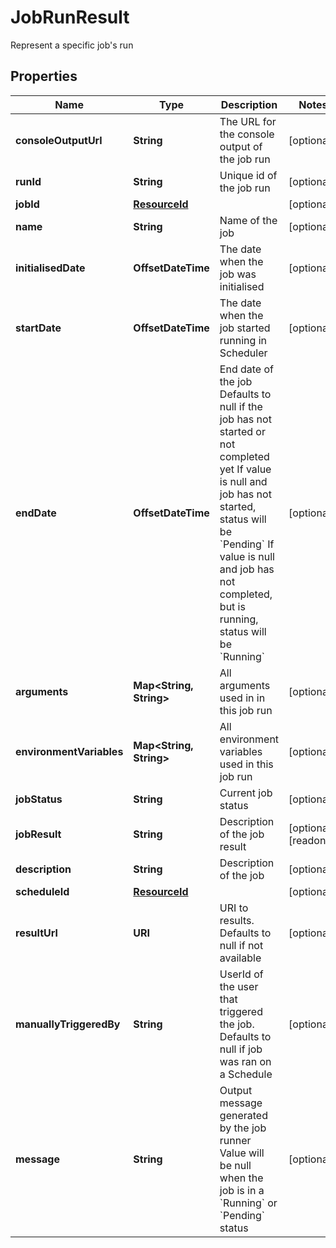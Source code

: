 

# JobRunResult

Represent a specific job's run

## Properties

| Name | Type | Description | Notes |
|------------ | ------------- | ------------- | -------------|
|**consoleOutputUrl** | **String** | The URL for the console output of the job run |  [optional] |
|**runId** | **String** | Unique id of the job run |  [optional] |
|**jobId** | [**ResourceId**](ResourceId.md) |  |  [optional] |
|**name** | **String** | Name of the job |  [optional] |
|**initialisedDate** | **OffsetDateTime** | The date when the job was initialised |  [optional] |
|**startDate** | **OffsetDateTime** | The date when the job started running in Scheduler |  [optional] |
|**endDate** | **OffsetDateTime** | End date of the job  Defaults to null if the job has not started or not completed yet  If value is null and job has not started, status will be &#x60;Pending&#x60;  If value is null and job has not completed, but is running, status will be &#x60;Running&#x60; |  [optional] |
|**arguments** | **Map&lt;String, String&gt;** | All arguments used in in this job run |  [optional] |
|**environmentVariables** | **Map&lt;String, String&gt;** | All environment variables used in this job run |  [optional] |
|**jobStatus** | **String** | Current job status |  [optional] |
|**jobResult** | **String** | Description of the job result |  [optional] [readonly] |
|**description** | **String** | Description of the job |  [optional] |
|**scheduleId** | [**ResourceId**](ResourceId.md) |  |  [optional] |
|**resultUrl** | **URI** | URI to results. Defaults to null if not available |  [optional] |
|**manuallyTriggeredBy** | **String** | UserId of the user that triggered the job.  Defaults to null if job was ran on a Schedule |  [optional] |
|**message** | **String** | Output message generated by the job runner  Value will be null when the job is in a &#x60;Running&#x60; or &#x60;Pending&#x60; status |  [optional] |



